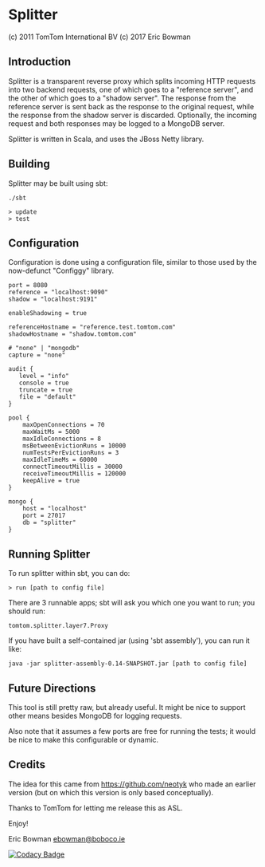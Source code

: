 Splitter
========

(c) 2011 TomTom International BV
(c) 2017 Eric Bowman

Introduction
------------

Splitter is a transparent reverse proxy which splits incoming HTTP
requests into two backend requests, one of which goes to a
"reference server", and the other of which goes to a "shadow
server". The response from the reference server is sent back as the
response to the original request, while the response from the shadow
server is discarded. Optionally, the incoming request and both
responses may be logged to a MongoDB server.

Splitter is written in Scala, and uses the JBoss Netty library.

Building
--------

Splitter may be built using sbt:

    ./sbt

    > update
    > test

Configuration
-------------

Configuration is done using a configuration file, similar to those
used by the now-defunct "Configgy" library.


    port = 8080
    reference = "localhost:9090"
    shadow = "localhost:9191"

    enableShadowing = true

    referenceHostname = "reference.test.tomtom.com"
    shadowHostname = "shadow.tomtom.com"

    # "none" | "mongodb"
    capture = "none"

    audit {
       level = "info"
       console = true
       truncate = true
       file = "default"
    }

    pool {
        maxOpenConnections = 70
        maxWaitMs = 5000
        maxIdleConnections = 8
        msBetweenEvictionRuns = 10000
        numTestsPerEvictionRuns = 3
        maxIdleTimeMs = 60000
        connectTimeoutMillis = 30000
        receiveTimeoutMillis = 120000
        keepAlive = true
    }

    mongo {
        host = "localhost"
        port = 27017
        db = "splitter"
    }

Running Splitter
----------------

To run splitter within sbt, you can do:

    > run [path to config file]

There are 3 runnable apps; sbt will ask you which one you want to
run; you should run:

    tomtom.splitter.layer7.Proxy

If you have built a self-contained jar (using 'sbt assembly'), you can run it like:

    java -jar splitter-assembly-0.14-SNAPSHOT.jar [path to config file]

Future Directions
-----------------

This tool is still pretty raw, but already useful.  It might be nice
to support other means besides MongoDB for logging requests.

Also note that it assumes a few ports are free for running the
tests; it would be nice to make this configurable or dynamic.

Credits
-------

The idea for this came from https://github.com/neotyk who made an earlier
version (but on which this version is only based conceptually).

Thanks to TomTom for letting me release this as ASL.

Enjoy!

Eric Bowman
ebowman@boboco.ie


[![Codacy Badge](https://api.codacy.com/project/badge/Grade/67fa05df97494116a1f63b17924d6121)](https://www.codacy.com/app/ebowman/splitter?utm_source=github.com&amp;utm_medium=referral&amp;utm_content=ebowman/splitter&amp;utm_campaign=Badge_Grade)

